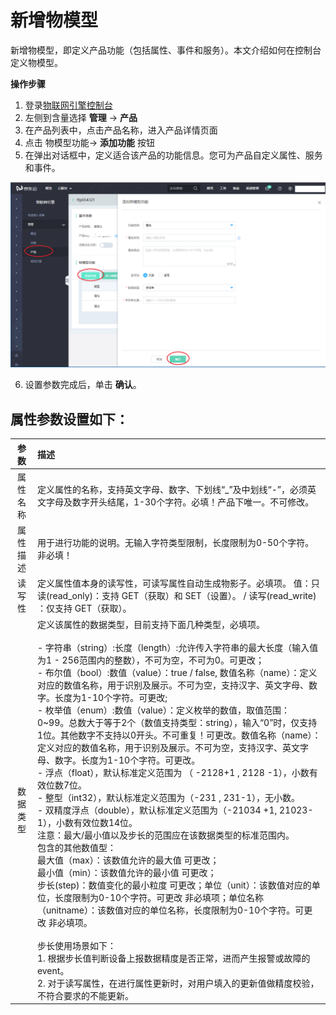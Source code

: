 # 新增物模型

新增物模型，即定义产品功能（包括属性、事件和服务）。本文介绍如何在控制台定义物模型。

**操作步骤**

1. 登录[物联网引擎控制台](https://iot-console.jdcloud.com/core)
2. 左侧到含量选择 **管理** -> **产品**
3. 在产品列表中，点击产品名称，进入产品详情页面
4. 点击 物模型功能-> **添加功能** 按钮
5. 在弹出对话框中，定义适合该产品的功能信息。您可为产品自定义属性、服务和事件。

![Create-Ting-Model](../../../../../image/IoT/IoT-Engine/Ting-Model-Creation.png)


6. 设置参数完成后，单击 **确认**。


## 属性参数设置如下：

| 参数                  | 描述                 |
| :-------------------: | :------------------- |
|属性名称  | 定义属性的名称，支持英文字母、数字、下划线“_”及中划线“-”，必须英文字母及数字开头结尾，1-30个字符。必填！产品下唯一。不可修改。 | 
|属性描述 | 用于进行功能的说明。无输入字符类型限制，长度限制为0-50个字符。非必填！ | 
|读写性 | 定义属性值本身的读写性，可读写属性自动生成物影子。必填项。	值：只读(read_only)：支持 GET（获取）和 SET（设置）。 / 读写(read_write) ：仅支持 GET（获取）。  | 
|数据类型 | 定义该属性的数据类型，目前支持下面几种类型，必填项。<br><br>   - 字符串（string）:长度（length）:允许传入字符串的最大长度（输入值为1 - 256范围内的整数），不可为空，不可为0。可更改；<br>  - 布尔值（bool）:数值（value）：true / false, 数值名称（name）：定义对应的数值名称，用于识别及展示。不可为空，支持汉字、英文字母、数字。长度为1-10个字符。可更改;<br>   - 枚举值（enum）:数值（value）：定义枚举的数值，取值范围：0~99。总数大于等于2个（数值支持类型：string），输入“0”时，仅支持1位。其他数字不支持以0开头。不可重复！可更改。数值名称（name）：定义对应的数值名称，用于识别及展示。不可为空，支持汉字、英文字母、数字。长度为1-10个字符。可更改。 <br> - 浮点（float），默认标准定义范围为 （ -2128+1 , 2128 -1），小数有效位数7位。  <br> - 整型（int32），默认标准定义范围为（-231 , 231-1），无小数。<br>   - 双精度浮点（double），默认标准定义范围为（-21034 +1, 21023-1），小数有效位数14位。   <br> 注意：最大/最小值以及步长的范围应在该数据类型的标准范围内。 <br> 包含的其他数值型：<br> 最大值（max）：该数值允许的最大值 可更改；	 <br> 最小值（min）：该数值允许的最小值 可更改；	 <br> 步长(step)：数值变化的最小粒度 可更改；单位（unit）：该数值对应的单位，长度限制为0-10个字符。可更改 非必填项；单位名称（unitname）：该数值对应的单位名称，长度限制为0-10个字符。可更改 非必填项。<br> <br> 步长使用场景如下：<br> 1. 根据步长值判断设备上报数据精度是否正常，进而产生报警或故障的event。<br>  2. 对于读写属性，在进行属性更新时，对用户填入的更新值做精度校验，不符合要求的不能更新。|
